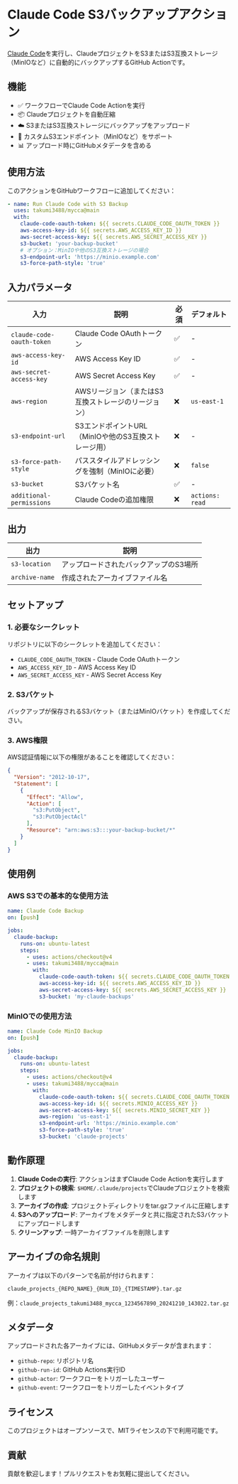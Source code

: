 # Claude Code S3バックアップアクション

[Claude Code](https://claude.ai/code)を実行し、ClaudeプロジェクトをS3またはS3互換ストレージ（MinIOなど）に自動的にバックアップするGitHub Actionです。

## 機能

- ✅ ワークフローでClaude Code Actionを実行
- 📦 Claudeプロジェクトを自動圧縮
- ☁️ S3またはS3互換ストレージにバックアップをアップロード
- 🔗 カスタムS3エンドポイント（MinIOなど）をサポート
- 📊 アップロード時にGitHubメタデータを含める

## 使用方法

このアクションをGitHubワークフローに追加してください：

```yaml
- name: Run Claude Code with S3 Backup
  uses: takumi3488/mycca@main
  with:
    claude-code-oauth-token: ${{ secrets.CLAUDE_CODE_OAUTH_TOKEN }}
    aws-access-key-id: ${{ secrets.AWS_ACCESS_KEY_ID }}
    aws-secret-access-key: ${{ secrets.AWS_SECRET_ACCESS_KEY }}
    s3-bucket: 'your-backup-bucket'
    # オプション：MinIOや他のS3互換ストレージの場合
    s3-endpoint-url: 'https://minio.example.com'
    s3-force-path-style: 'true'
```

## 入力パラメータ

| 入力 | 説明 | 必須 | デフォルト |
|------|------|------|-----------|
| `claude-code-oauth-token` | Claude Code OAuthトークン | ✅ | - |
| `aws-access-key-id` | AWS Access Key ID | ✅ | - |
| `aws-secret-access-key` | AWS Secret Access Key | ✅ | - |
| `aws-region` | AWSリージョン（またはS3互換ストレージのリージョン） | ❌ | `us-east-1` |
| `s3-endpoint-url` | S3エンドポイントURL（MinIOや他のS3互換ストレージ用） | ❌ | - |
| `s3-force-path-style` | パススタイルアドレッシングを強制（MinIOに必要） | ❌ | `false` |
| `s3-bucket` | S3バケット名 | ✅ | - |
| `additional-permissions` | Claude Codeの追加権限 | ❌ | `actions: read` |

## 出力

| 出力 | 説明 |
|------|------|
| `s3-location` | アップロードされたバックアップのS3場所 |
| `archive-name` | 作成されたアーカイブファイル名 |

## セットアップ

### 1. 必要なシークレット

リポジトリに以下のシークレットを追加してください：

- `CLAUDE_CODE_OAUTH_TOKEN` - Claude Code OAuthトークン
- `AWS_ACCESS_KEY_ID` - AWS Access Key ID
- `AWS_SECRET_ACCESS_KEY` - AWS Secret Access Key

### 2. S3バケット

バックアップが保存されるS3バケット（またはMinIOバケット）を作成してください。

### 3. AWS権限

AWS認証情報に以下の権限があることを確認してください：

```json
{
  "Version": "2012-10-17",
  "Statement": [
    {
      "Effect": "Allow",
      "Action": [
        "s3:PutObject",
        "s3:PutObjectAcl"
      ],
      "Resource": "arn:aws:s3:::your-backup-bucket/*"
    }
  ]
}
```

## 使用例

### AWS S3での基本的な使用方法

```yaml
name: Claude Code Backup
on: [push]

jobs:
  claude-backup:
    runs-on: ubuntu-latest
    steps:
      - uses: actions/checkout@v4
      - uses: takumi3488/mycca@main
        with:
          claude-code-oauth-token: ${{ secrets.CLAUDE_CODE_OAUTH_TOKEN }}
          aws-access-key-id: ${{ secrets.AWS_ACCESS_KEY_ID }}
          aws-secret-access-key: ${{ secrets.AWS_SECRET_ACCESS_KEY }}
          s3-bucket: 'my-claude-backups'
```

### MinIOでの使用方法

```yaml
name: Claude Code MinIO Backup
on: [push]

jobs:
  claude-backup:
    runs-on: ubuntu-latest
    steps:
      - uses: actions/checkout@v4
      - uses: takumi3488/mycca@main
        with:
          claude-code-oauth-token: ${{ secrets.CLAUDE_CODE_OAUTH_TOKEN }}
          aws-access-key-id: ${{ secrets.MINIO_ACCESS_KEY }}
          aws-secret-access-key: ${{ secrets.MINIO_SECRET_KEY }}
          aws-region: 'us-east-1'
          s3-endpoint-url: 'https://minio.example.com'
          s3-force-path-style: 'true'
          s3-bucket: 'claude-projects'
```

## 動作原理

1. **Claude Codeの実行**: アクションはまずClaude Code Actionを実行します
2. **プロジェクトの検索**: `$HOME/.claude/projects`でClaudeプロジェクトを検索します
3. **アーカイブの作成**: プロジェクトディレクトリをtar.gzファイルに圧縮します
4. **S3へのアップロード**: アーカイブをメタデータと共に指定されたS3バケットにアップロードします
5. **クリーンアップ**: 一時アーカイブファイルを削除します

## アーカイブの命名規則

アーカイブは以下のパターンで名前が付けられます：
```
claude_projects_{REPO_NAME}_{RUN_ID}_{TIMESTAMP}.tar.gz
```

例：`claude_projects_takumi3488_mycca_1234567890_20241210_143022.tar.gz`

## メタデータ

アップロードされた各アーカイブには、GitHubメタデータが含まれます：
- `github-repo`: リポジトリ名
- `github-run-id`: GitHub Actions実行ID
- `github-actor`: ワークフローをトリガーしたユーザー
- `github-event`: ワークフローをトリガーしたイベントタイプ

## ライセンス

このプロジェクトはオープンソースで、MITライセンスの下で利用可能です。

## 貢献

貢献を歓迎します！プルリクエストをお気軽に提出してください。
